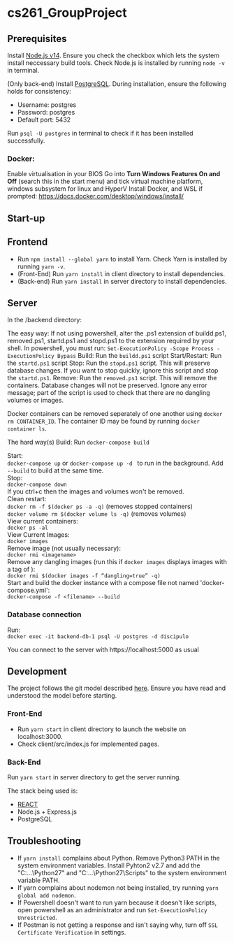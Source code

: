 # cs261_GroupProject


## Prerequisites

Install [Node.js v14](https://nodejs.org/download/release/v14.17.5/). Ensure you check the checkbox which lets the system install neccessary build tools. Check Node.js is installed by running `node -v` in terminal.  
  
(Only back-end) Install [PostgreSQL](https://www.postgresql.org/download/). During installation, ensure the following holds for consistency:  
- Username: postgres  
- Password: postgres  
- Default port: 5432  
 
 Run `psql -U postgres` in terminal to check if it has been installed successfully.

### Docker:
Enable virtualisation in your BIOS
Go into **Turn Windows Features On and Off** (search this in the start menu) and tick virtual machine platform, windows subsystem for linux and HyperV
Install Docker, and WSL if prompted:
https://docs.docker.com/desktop/windows/install/


## Start-up
## Frontend
- Run `npm install --global yarn` to install Yarn. Check Yarn is installed by running `yarn -v`.
- (Front-End) Run `yarn install` in client directory to install dependencies.
- (Back-end) Run `yarn install` in server directory to install dependencies.

## Server

In the /backend directory:

The easy way:
If not using powershell, alter the .ps1 extension of buildd.ps1, removed.ps1, startd.ps1 and stopd.ps1 to the extension required by your shell.
In powershell, you must run:
`Set-ExecutionPolicy -Scope Process -ExecutionPolicy Bypass`
Build:
Run the `buildd.ps1` script
Start/Restart:
Run the `startd.ps1` script
Stop:
Run the `stopd.ps1` script. This will preserve database changes. If you want to stop quickly, ignore this script and stop the `startd.ps1`.
Remove:
Run the `removed.ps1` script. This will remove the containers. Database changes will not be preserved. Ignore any error message; part of the script is used to check that there are no dangling volumes or images.

Docker containers can be removed seperately of one another using `docker rm CONTAINER_ID`. The container ID may be found by running `docker container ls`.



The hard way(s)
Build:
Run `docker-compose build`

Start:   
`docker-compose up` or `docker-compose up -d ` to run in the background. Add `--build` to build at the same time.  
Stop:  
`docker-compose down`  
If you ctrl+c then the images and volumes won't be removed.  
Clean restart:  
`docker rm -f $(docker ps -a -q)` (removes stopped containers)  
`docker volume rm $(docker volume ls -q)` (removes volumes)  
View current containers:  
`docker ps -al`  
View Current Images:  
`docker images`  
Remove image (not usually necessary):  
`docker rmi <imagename>`  
Remove any dangling images (run this if `docker images` displays images with a tag of <none>):  
`docker rmi $(docker images -f “dangling=true” -q)`  
Start and build the docker instance with a compose file not named 'docker-compose.yml':  
`docker-compose -f <filename> --build`  

### Database connection  
Run:  
`docker exec -it backend-db-1 psql -U postgres -d discipulo`  

You can connect to the server with https://localhost:5000 as usual  

## Development
The project follows the git model described [here](https://nvie.com/posts/a-successful-git-branching-model/). Ensure you have read and understood the model before starting. 

### Front-End
- Run `yarn start` in client directory to launch the website on localhost:3000. 
- Check client/src/index.js for implemented pages.

### Back-End
Run `yarn start` in server directory to get the server running.

The stack being used is:  
- [REACT](https://reactjs.org/docs/hello-world.html) 
- Node.js + Express.js
- PostgreSQL

## Troubleshooting
- If `yarn install` complains about Python. Remove Python3 PATH in the system environment variables. Install Pyhton2 v2.7 and add the "C:\...\Python27" and "C:\...\Python27\Scripts" to the system environment variable PATH.
- If yarn complains about nodemon not being installed, try running `yarn global add nodemon`.
- If Powershell doesn't want to run yarn because it doesn't like scripts, open powershell as an administrator and run `Set-ExecutionPolicy Unrestricted`. 
- If Postman is not getting a response and isn't saying why, turn off `SSL Certificate Verification` in settings.




